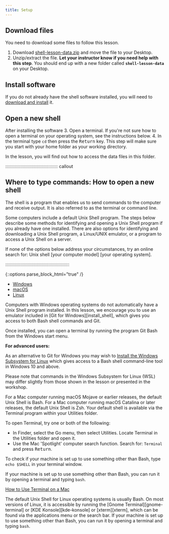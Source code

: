```yaml
---
title: Setup
---
```


## Download files

You need to download some files to follow this lesson.

1. Download [shell-lesson-data.zip][zip-file] and move the file to your Desktop.
2. Unzip/extract the file.
  **Let your instructor know if you need help with this step**.
  You should end up with a new folder called **`shell-lesson-data`** on your Desktop.

## Install software

If you do not already have the shell software installed, you will need to
[download and install][install_shell] it.

## Open a new shell

After installing the software
3\. Open a terminal.
If you're not sure how to open a terminal on your operating system, see the instructions below.
4\. In the terminal type `cd` then press the <kbd>Return</kbd> key.
This step will make sure you start with your home folder as your working directory.

In the lesson, you will find out how to access the data files in this folder.

:::::::::::::::::::::::::::::::::::::::::  callout

## Where to type commands: How to open a new shell

The shell is a program that enables us to send commands to the computer and receive output.
It is also referred to as the terminal or command line.

Some computers include a default Unix Shell program.
The steps below describe some methods for identifying and opening
a Unix Shell program if you already have one installed.
There are also options for identifying and downloading a Unix Shell program,
a Linux/UNIX emulator, or a program to access a Unix Shell on a server.

If none of the options below address your circumstances,
try an online search for: Unix shell [your computer model] [your operating system].


::::::::::::::::::::::::::::::::::::::::::::::::::

{::options parse\_block\_html="true" /}

<div>

<ul class="nav nav-tabs nav-justified" role="tablist">

<li role="presentation" class="active"><a data-os="windows" href="#windows" aria-controls="Windows"
role="tab" data-toggle="tab">Windows</a></li>

<li role="presentation"><a data-os="macos" href="#macos" aria-controls="macOS" role="tab"
data-toggle="tab">macOS</a></li>

<li role="presentation"><a data-os="linux" href="#linux" aria-controls="Linux" role="tab"
data-toggle="tab">Linux</a></li>

</ul>

<div class="tab-content">

<article role="tabpanel" class="tab-pane active" id="windows">

Computers with Windows operating systems do not automatically have a Unix Shell program
installed.
In this lesson, we encourage you to use an emulator included in \[Git for Windows\]\[install\_shell\],
which gives you access to both Bash shell commands and Git.

Once installed, you can open a terminal by running the program Git Bash from the Windows start
menu.

**For advanced users:**

As an alternative to Git for Windows you may wish to [Install the Windows Subsystem for Linux][wsl]
which gives access to a Bash shell command-line tool in Windows 10 and above.

Please note that commands in the Windows Subsystem for Linux (WSL) may differ slightly
from those shown in the lesson or presented in the workshop.

</article>

<article role="tabpanel" class="tab-pane" id="macos">
For a Mac computer running macOS Mojave or earlier releases, the default Unix Shell is Bash.
For a Mac computer running macOS Catalina or later releases, the default Unix Shell is Zsh.
Your default shell is available via the Terminal program within your Utilities folder.

To open Terminal, try one or both of the following:

- In Finder, select the Go menu, then select Utilities.
  Locate Terminal in the Utilities folder and open it.
- Use the Mac 'Spotlight' computer search function.
  Search for: `Terminal` and press <kbd>Return</kbd>.

To check if your machine is set up to use something other than Bash,
type `echo $SHELL` in your terminal window.

If your machine is set up to use something other than Bash,
you can run it by opening a terminal and typing `bash`.

[How to Use Terminal on a Mac][mac-terminal]

</article>

<article role="tabpanel" class="tab-pane" id="linux">

The default Unix Shell for Linux operating systems is usually Bash.
On most versions of Linux, it is accessible by running the
\[Gnome Terminal\]\[gnome-terminal\] or \[KDE Konsole\]\[kde-konsole\] or \[xterm\]\[xterm\],
which can be found via the applications menu or the search bar.
If your machine is set up to use something other than Bash,
you can run it by opening a terminal and typing `bash`.

</article>

</div>

</div>

[zip-file]: data/shell-lesson-data.zip
[install_shell]: https://carpentries.github.io/workshop-template/#shell
[wsl]: https://learn.microsoft.com/en-us/windows/wsl/install
[mac-terminal]: https://www.macworld.co.uk/feature/mac-software/how-use-terminal-on-mac-3608274/



